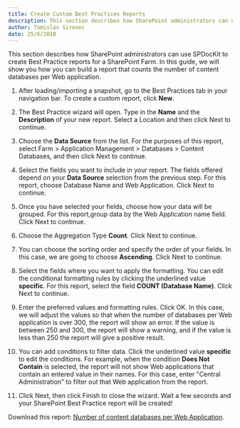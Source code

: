 ```yaml
---
title: Create Custom Best Practices Reports
description: This section describes how SharePoint administrators can use SPDocKit to create Best Practices reports for a SharePoint Farm.
author: Tomislav Sirovec
date: 25/6/2018  
---
```

This section describes how SharePoint administrators can use SPDocKit to create Best Practice reports for a SharePoint Farm. In this guide, we will show you how you can build a report that counts the number of content databases per Web application.

1. After loading/importing a snapshot, go to the Best Practices tab in your navigation bar. To create a custom report, click __New__.

1. The Best Practice wizard will open. Type in the __Name__ and the __Description__ of your new report. Select a Location and then click Next to continue.

1. Choose the __Data Source__ from the list. For the purposes of this report, select Farm > Application Management > Databases > Content Databases, and then click Next to continue.

1. Select the fields you want to include in your report. The fields offered depend on your __Data Source__ selection from the previous step. For this report, choose Database Name and Web Application. Click Next to continue.

1. Once you have selected your fields, choose how your data will be grouped. For this report,group data by the Web Application name field. Click Next to continue.

1. Choose the Aggregation Type __Count__. Click Next to continue.

1. You can choose the sorting order and specify the order of your fields. In this case, we are going to choose __Ascending__. Click Next to continue.

1. Select the fields where you want to apply the formatting. You can edit the conditional formatting rules by clicking the underlined value __specific__. For this report, select the field __COUNT (Database Name)__. Click Next to continue.

1. Enter the preferred values and formatting rules. Click OK.
In this case, we will adjust the values so that when the number of databases per Web application is over 300, the report will show an error. If the value is between 250 and 300, the report will show a warning, and if the value is less than 250 the report will give a positive result.

1. You can add conditions to filter data. Click the underlined value __specific__ to edit the conditions. For example, when the condition __Does Not Contain__ is selected, the report will not show Web applications that contain an entered value in their names. For this case, enter "Central Administration" to filter out that Web application from the report.

1. Click Next, then click Finish to close the wizard. Wait a few seconds and your SharePoint Best Practice report will be created!

Download this report: [Number of content databases per Web Application](#internal/_assets/Number-of-content-databases-per-Web-Application.zip).